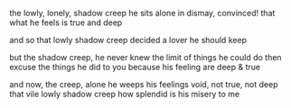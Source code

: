 the lowly, lonely, shadow creep
he sits alone in dismay, convinced!
that what he feels is true and deep

and so that lowly shadow creep
decided a lover he should keep

but the shadow creep, he never knew
the limit of things he could do
then excuse the things he did to you
because his feeling are deep & true

and now, the creep, alone he weeps
his feelings void, not true, not deep
that vile lowly shadow creep
how splendid is his misery to me
